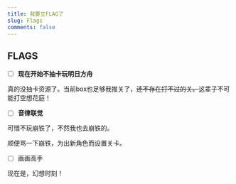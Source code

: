 ```yaml
---
title: 我要立FLAG了
slug: Flags
comments: false
---
```

## FLAGS

- [ ] **现在开始不抽卡玩明日方舟**

真的没抽卡资源了。当前box也足够我推关了，~~还不存在打不过的关。~~这辈子不可能打空想花庭！

- [ ] **音律联觉**

可惜不玩崩铁了，不然我也去崩铁的。

顺便骂一下崩铁，为出新角色而设置关卡。

- [ ] 画画高手

现在是，幻想时刻！